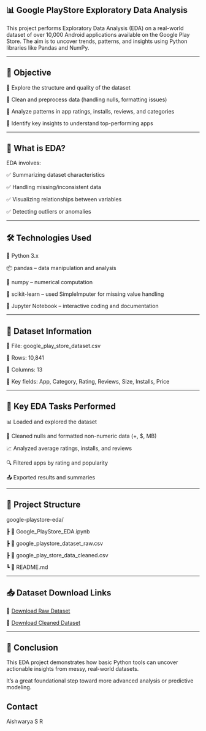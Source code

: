 ## 📊 Google PlayStore Exploratory Data Analysis

This project performs Exploratory Data Analysis (EDA) on a real-world dataset of over 10,000 Android applications available on the Google Play Store. The aim is to uncover trends, patterns, and insights using Python libraries like Pandas and NumPy.

---

## 🎯 Objective

🔹 Explore the structure and quality of the dataset

🔹 Clean and preprocess data (handling nulls, formatting issues)

🔹 Analyze patterns in app ratings, installs, reviews, and categories

🔹 Identify key insights to understand top-performing apps

---

## 🧪 What is EDA?

EDA involves:

✅ Summarizing dataset characteristics

✅ Handling missing/inconsistent data

✅ Visualizing relationships between variables

✅ Detecting outliers or anomalies

---

## 🛠️ Technologies Used

🐍 Python 3.x
  
📦 pandas – data manipulation and analysis  

🔢 numpy – numerical computation  

🧠 scikit-learn – used SimpleImputer for missing value handling  

📓 Jupyter Notebook – interactive coding and documentation

---

## 📁 Dataset Information

📄 File: google_play_store_dataset.csv

🔢 Rows: 10,841

🧾 Columns: 13

📌 Key fields: App, Category, Rating, Reviews, Size, Installs, Price

---

## 📌 Key EDA Tasks Performed

📊 Loaded and explored the dataset

🧹 Cleaned nulls and formatted non-numeric data (+, $, MB)

📈 Analyzed average ratings, installs, and reviews

🔍 Filtered apps by rating and popularity

📤 Exported results and summaries

---

## 🧾 Project Structure

google-playstore-eda/

 ┣ 📄 Google_PlayStore_EDA.ipynb
 
 ┣ 📄 google_playstore_dataset_raw.csv 

 ┣ 📄 google_play_store_data_cleaned.csv 
 
 ┗ 📝 README.md

---

## 📥 Dataset Download Links

🔗 [Download Raw Dataset](https://raw.githubusercontent.com/Aiishwarya01/google_playstore_analysis/refs/heads/main/data/google_playstore_dataset_raw.csv)

🔗 [Download Cleaned Dataset](https://raw.githubusercontent.com/Aiishwarya01/google_playstore_analysis/refs/heads/main/data/google_play_store_data_cleaned.csv)

---

## 🏁 Conclusion

This EDA project demonstrates how basic Python tools can uncover actionable insights from messy, real-world datasets. 

It’s a great foundational step toward more advanced analysis or predictive modeling.


## Contact

Aishwarya S R

